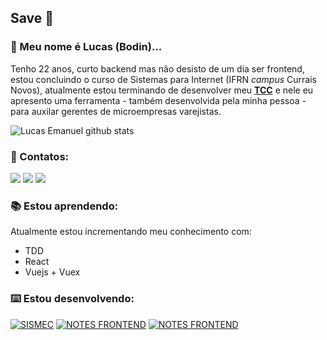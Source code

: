 ## Save :call_me_hand:

### :goat: Meu nome é Lucas (Bodin)...
Tenho 22 anos, curto backend mas não desisto de um dia ser frontend, estou concluindo o curso de Sistemas para Internet (IFRN <i>campus</i> Currais Novos), atualmente estou terminando de desenvolver meu **<a href="https://github.com/lucasemanuel/sismec">TCC</a>** e nele eu apresento uma ferramenta - também desenvolvida pela minha pessoa - para auxilar gerentes de microempresas varejistas.

![Lucas Emanuel github stats](https://github-readme-stats.vercel.app/api?username=lucasemanuel&count_private=true)

### :iphone:	Contatos:
[<img src="https://img.shields.io/badge/linkedin-%230077B5.svg?&style=for-the-badge&logo=linkedin&logoColor=white" />](https://www.linkedin.com/in/lucaseman/) [<img src="https://img.shields.io/badge/instagram-%23E4405F.svg?&style=for-the-badge&logo=instagram&logoColor=white">](https://www.instagram.com/_lucaseman/) 
[<img src="https://img.shields.io/badge/medium-%2312100E.svg?&style=for-the-badge&logo=medium&logoColor=white" />](https://medium.com/lucaseman)

### :books:	Estou aprendendo:
Atualmente estou incrementando meu conhecimento com:
- TDD
- React
- Vuejs + Vuex

### :keyboard: Estou desenvolvendo:

[![SISMEC](https://github-readme-stats.vercel.app/api/pin/?username=lucasemanuel&repo=sismec)](https://github.com/lucasemanuel/sismec)
[![NOTES FRONTEND](https://github-readme-stats.vercel.app/api/pin/?username=lucasemanuel&repo=notes-front-end)](https://github.com/lucasemanuel/notes-front-end)
[![NOTES FRONTEND](https://github-readme-stats.vercel.app/api/pin/?username=lucasemanuel&repo=notes)](https://github.com/lucasemanuel/notes)

<!--
**lucasemanuel/lucasemanuel** is a ✨ _special_ ✨ repository because its `README.md` (this file) appears on your GitHub profile.

Here are some ideas to get you started:

- 🔭 I’m currently working on ...
- 🌱 I’m currently learning ...
- 👯 I’m looking to collaborate on ...
- 🤔 I’m looking for help with ...
- 💬 Ask me about ...
- 📫 How to reach me: ...
- 😄 Pronouns: ...
- ⚡ Fun fact: ...
-->
